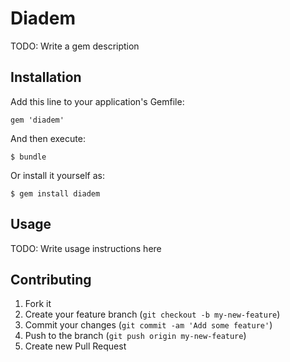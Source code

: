 # Diadem

TODO: Write a gem description

## Installation

Add this line to your application's Gemfile:

    gem 'diadem'

And then execute:

    $ bundle

Or install it yourself as:

    $ gem install diadem

## Usage

TODO: Write usage instructions here

## Contributing

1. Fork it
2. Create your feature branch (`git checkout -b my-new-feature`)
3. Commit your changes (`git commit -am 'Add some feature'`)
4. Push to the branch (`git push origin my-new-feature`)
5. Create new Pull Request
